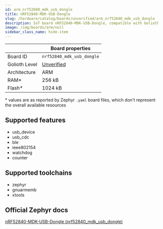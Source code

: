 ```yaml
---
id: arm_nrf52840_mdk_usb_dongle
title: nRF52840-MDK-USB-Dongle
slug: /hardware/catalog/boards/unverified/arm_nrf52840_mdk_usb_dongle
description: IoT board nRF52840-MDK-USB-Dongle, compatible with Golioth at unverified level.
image: /img/boards/arm/null
sidebar_class_name: hide-item
---
```


[//]: # (This is an auto-generated file, do not edit! Changes to it will be lost upon re-generation)



|                | Board properties     |
| -------------  | -------------------- |
| Board ID       | `nrf52840_mdk_usb_dongle` |
| Golioth Level  | [Unverified](/hardware#unverified-boards) |
| Architecture   | ARM |
| RAM*           | 256 kB |
| Flash*         | 1024 kB |

\* values are as reported by Zephyr `.yaml` board files, which don't represent the overall available resources



## Supported features

* usb_device
* usb_cdc
* ble
* ieee802154
* watchdog
* counter

## Supported toolchains

* zephyr
* gnuarmemb
* xtools

## Official Zephyr docs

[nRF52840-MDK-USB-Dongle (nrf52840_mdk_usb_dongle)](https://docs.zephyrproject.org/latest/boards/arm/nrf52840_mdk_usb_dongle/doc/index.html)
